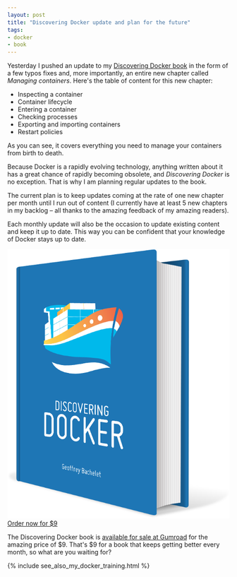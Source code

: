 ```yaml
---
layout: post
title: "Discovering Docker update and plan for the future"
tags:
- docker
- book
---
```


Yesterday I pushed an update to my [Discovering Docker book](/books/discovering-docker.html) in the form of a few typos fixes and, more importantly, an entire new chapter called *Managing containers*. Here's the table of content for this new chapter:

* Inspecting a container
* Container lifecycle
* Entering a container
* Checking processes
* Exporting and importing containers
* Restart policies

As you can see, it covers everything you need to manage your containers from birth to death.

Because Docker is a rapidly evolving technology, anything written about it has a great chance of rapidly becoming obsolete, and *Discovering Docker* is no exception. That is why I am planning regular updates to the book.

The current plan is to keep updates coming at the rate of one new chapter per month until I run out of content (I currently have at least 5 new chapters in my backlog – all thanks to the amazing feedback of my amazing readers).

Each monthly update will also be the occasion to update existing content and keep it up to date. This way you can be confident that your knowledge of Docker stays up to date.

<div class="pre-order">
    <a href="https://gum.co/discovering-docker?wanted=true"><img class="book-cover-block" alt="Discovering Docker" src="/images/discovering-docker/book.png" /></a>
    <a href="https://gum.co/discovering-docker?wanted=true" class="btn btn-success">Order now for $9</a>
</div>

The Discovering Docker book is [available for sale at Gumroad](https://gum.co/discovering-docker?wanted=true) for the amazing price of $9. That's $9 for a book that keeps getting better every month, so what are you waiting for?

{% include see_also_my_docker_training.html %}
